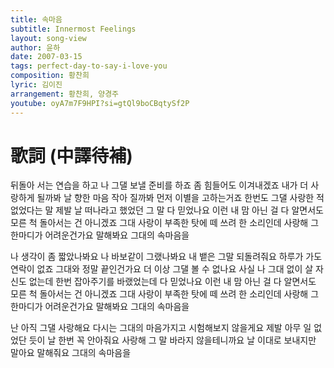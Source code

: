 ```yaml
---
title: 속마음
subtitle: Innermost Feelings
layout: song-view
author: 윤하
date: 2007-03-15
tags: perfect-day-to-say-i-love-you
composition: 황찬희
lyric: 김이진
arrangement: 황찬희, 양경주
youtube: oyA7m7F9HPI?si=gtQl9boCBqtySf2P
---
```


# 歌詞 (中譯待補)

뒤돌아 서는 연습을 하고
나 그댈 보낼 준비를 하죠
좀 힘들어도 이겨내겠죠
내가 더 사랑하게 될까봐
날 향한 마음 작아 질까봐
먼저 이별을 고하는거죠
한번도 그댈 사랑한 적
없었다는 말
제발 날 떠나라고 했었던 그 말
다 믿었나요 이런 내 맘
아닌 걸 다 알면서도
모른 척 돌아서는 건 아니겠죠
그대 사랑이 부족한 탓에
떼 쓰려 한 소리인데
사랑해
그 한마디가 어려운건가요
말해봐요 그대의 속마음을

나 생각이 좀 짧았나봐요
나 바보같이 그랬나봐요
내 뱉은 그말 되돌려줘요
하루가 가도 연락이 없죠
그대와 정말 끝인건가요
더 이상 그댈 볼 수 없나요
사실 나 그대 없이 살
자신도 없는데
한번 잡아주기를 바랬었는데
다 믿었나요 이런 내 맘
아닌 걸 다 알면서도
모른 척 돌아서는 건 아니겠죠
그대 사랑이 부족한 탓에
떼 쓰려 한 소리인데
사랑해
그 한마디가 어려운건가요
말해봐요 그대의 속마음을

난 아직 그댈 사랑해요
다시는 그대의 마음가지고
시험해보지 않을게요
제발 아무 일 없었단 듯이
날 한번 꼭 안아줘요
사랑해
그 말 바라지 않을테니까요
날 이대로 보내지만 말아요
말해줘요 그대의 속마음을

